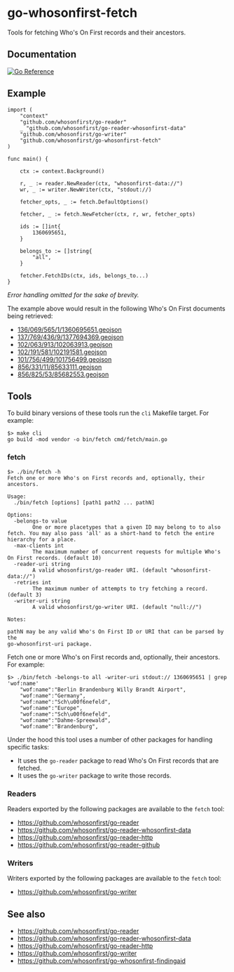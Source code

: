 # go-whosonfirst-fetch

Tools for fetching Who's On First records and their ancestors.

## Documentation

[![Go Reference](https://pkg.go.dev/badge/github.com/whosonfirst/go-whosonfirst-fetch.svg)](https://pkg.go.dev/github.com/whosonfirst/go-whosonfirst-fetch)

## Example

```
import (
	"context"
	"github.com/whosonfirst/go-reader"
	_ "github.com/whosonfirst/go-reader-whosonfirst-data"		
	"github.com/whosonfirst/go-writer"
	"github.com/whosonfirst/go-whosonfirst-fetch"
)

func main() {

	ctx := context.Background()

	r, _ := reader.NewReader(ctx, "whosonfirst-data://")
	wr, _ := writer.NewWriter(ctx, "stdout://)

	fetcher_opts, _ := fetch.DefaultOptions()
	
	fetcher, _ := fetch.NewFetcher(ctx, r, wr, fetcher_opts)

	ids := []int{
		1360695651,
	}

	belongs_to := []string{
		"all",
	}
	
	fetcher.FetchIDs(ctx, ids, belongs_to...)
}
```

_Error handling omitted for the sake of brevity._

The example above would result in the following Who's On First documents being retrieved:

* [136/069/565/1/1360695651.geojson](https://spelunker.whosonfirst.org/id/1360695651)
* [137/769/436/9/1377694369.geojson](https://spelunker.whosonfirst.org/id/1377694369)
* [102/063/913/102063913.geojson](https://spelunker.whosonfirst.org/id/102063913)
* [102/191/581/102191581.geojson](https://spelunker.whosonfirst.org/id/102191581)
* [101/756/499/101756499.geojson](https://spelunker.whosonfirst.org/id/101756499)
* [856/331/11/85633111.geojson](https://spelunker.whosonfirst.org/id/85633111)
* [856/825/53/85682553.geojson](https://spelunker.whosonfirst.org/id/85682553)

## Tools

To build binary versions of these tools run the `cli` Makefile target. For example:

```
$> make cli
go build -mod vendor -o bin/fetch cmd/fetch/main.go
```

### fetch

```
$> ./bin/fetch -h
Fetch one or more Who's on First records and, optionally, their ancestors.

Usage:
  ./bin/fetch [options] [path1 path2 ... pathN]

Options:
  -belongs-to value
    	One or more placetypes that a given ID may belong to to also fetch. You may also pass 'all' as a short-hand to fetch the entire hierarchy for a place.
  -max-clients int
    	The maximum number of concurrent requests for multiple Who's On First records. (default 10)
  -reader-uri string
    	A valid whosonfirst/go-reader URI. (default "whosonfirst-data://")
  -retries int
    	The maximum number of attempts to try fetching a record. (default 3)
  -writer-uri string
    	A valid whosonfirst/go-writer URI. (default "null://")

Notes:

pathN may be any valid Who's On First ID or URI that can be parsed by the
go-whosonfirst-uri package.
```

Fetch one or more Who's on First records and, optionally, their ancestors. For example:

```
$> ./bin/fetch -belongs-to all -writer-uri stdout:// 1360695651 | grep 'wof:name'
    "wof:name":"Berlin Brandenburg Willy Brandt Airport",
    "wof:name":"Germany",
    "wof:name":"Sch\u00f6nefeld",
    "wof:name":"Europe",
    "wof:name":"Sch\u00f6nefeld",
    "wof:name":"Dahme-Spreewald",
    "wof:name":"Brandenburg",
```

Under the hood this tool uses a number of other packages for handling specific tasks:

* It uses the `go-reader` package to read Who's On First records that are fetched.
* It uses the `go-writer` package to write those records.

### Readers

Readers exported by the following packages are available to the `fetch` tool:

* https://github.com/whosonfirst/go-reader
* https://github.com/whosonfirst/go-reader-whosonfirst-data
* https://github.com/whosonfirst/go-reader-http
* https://github.com/whosonfirst/go-reader-github

### Writers

Writers exported by the following packages are available to the `fetch` tool:

* https://github.com/whosonfirst/go-writer

## See also

* https://github.com/whosonfirst/go-reader
* https://github.com/whosonfirst/go-reader-whosonfirst-data
* https://github.com/whosonfirst/go-reader-http
* https://github.com/whosonfirst/go-writer
* https://github.com/whosonfirst/go-whosonfirst-findingaid